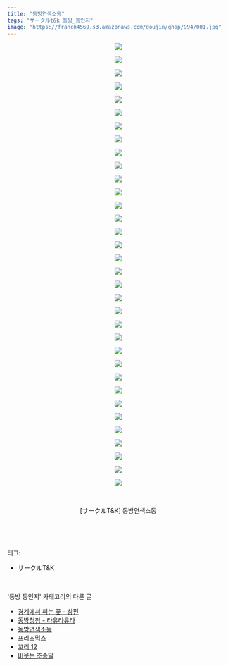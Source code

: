 ```yaml
---
title: "동방연색소동"
tags: "サークルt&k 동방_동인지"
image: "https://franch4569.s3.amazonaws.com/doujin/ghap/994/001.jpg"
---
```

<div class="article">
<p style="text-align: center; clear: none; float: none;"><img src="{{ site.imgserver2 }}/ghap/994/001.jpg"/></p>
<p style="text-align: center; clear: none; float: none;"><img src="{{ site.imgserver2 }}/ghap/994/002.jpg"/></p>
<p style="text-align: center; clear: none; float: none;"><img src="{{ site.imgserver2 }}/ghap/994/003.jpg"/></p>
<p style="text-align: center; clear: none; float: none;"><img src="{{ site.imgserver2 }}/ghap/994/004.jpg"/></p>
<p style="text-align: center; clear: none; float: none;"><img src="{{ site.imgserver2 }}/ghap/994/005.jpg"/></p>
<p style="text-align: center; clear: none; float: none;"><img src="{{ site.imgserver2 }}/ghap/994/006.jpg"/></p>
<p style="text-align: center; clear: none; float: none;"><img src="{{ site.imgserver2 }}/ghap/994/007.jpg"/></p>
<p style="text-align: center; clear: none; float: none;"><img src="{{ site.imgserver2 }}/ghap/994/008.jpg"/></p>
<p style="text-align: center; clear: none; float: none;"><img src="{{ site.imgserver2 }}/ghap/994/009.jpg"/></p>
<p style="text-align: center; clear: none; float: none;"><img src="{{ site.imgserver2 }}/ghap/994/010.jpg"/></p>
<p style="text-align: center; clear: none; float: none;"><img src="{{ site.imgserver2 }}/ghap/994/011.jpg"/></p>
<p style="text-align: center; clear: none; float: none;"><img src="{{ site.imgserver2 }}/ghap/994/012.jpg"/></p>
<p style="text-align: center; clear: none; float: none;"><img src="{{ site.imgserver2 }}/ghap/994/013.jpg"/></p>
<p style="text-align: center; clear: none; float: none;"><img src="{{ site.imgserver2 }}/ghap/994/014.jpg"/></p>
<p style="text-align: center; clear: none; float: none;"><img src="{{ site.imgserver2 }}/ghap/994/015.jpg"/></p>
<p style="text-align: center; clear: none; float: none;"><img src="{{ site.imgserver2 }}/ghap/994/016.jpg"/></p>
<p style="text-align: center; clear: none; float: none;"><img src="{{ site.imgserver2 }}/ghap/994/017.jpg"/></p>
<p style="text-align: center; clear: none; float: none;"><img src="{{ site.imgserver2 }}/ghap/994/018.jpg"/></p>
<p style="text-align: center; clear: none; float: none;"><img src="{{ site.imgserver2 }}/ghap/994/019.jpg"/></p>
<p style="text-align: center; clear: none; float: none;"><img src="{{ site.imgserver2 }}/ghap/994/020.jpg"/></p>
<p style="text-align: center; clear: none; float: none;"><img src="{{ site.imgserver2 }}/ghap/994/021.jpg"/></p>
<p style="text-align: center; clear: none; float: none;"><img src="{{ site.imgserver2 }}/ghap/994/022.jpg"/></p>
<p style="text-align: center; clear: none; float: none;"><img src="{{ site.imgserver2 }}/ghap/994/023.jpg"/></p>
<p style="text-align: center; clear: none; float: none;"><img src="{{ site.imgserver2 }}/ghap/994/024.jpg"/></p>
<p style="text-align: center; clear: none; float: none;"><img src="{{ site.imgserver2 }}/ghap/994/025.jpg"/></p>
<p style="text-align: center; clear: none; float: none;"><img src="{{ site.imgserver2 }}/ghap/994/026.jpg"/></p>
<p style="text-align: center; clear: none; float: none;"><img src="{{ site.imgserver2 }}/ghap/994/027.jpg"/></p>
<p style="text-align: center; clear: none; float: none;"><img src="{{ site.imgserver2 }}/ghap/994/028.jpg"/></p>
<p style="text-align: center; clear: none; float: none;"><img src="{{ site.imgserver2 }}/ghap/994/029.jpg"/></p>
<p style="text-align: center; clear: none; float: none;"><img src="{{ site.imgserver2 }}/ghap/994/030.jpg"/></p>
<p style="text-align: center; clear: none; float: none;"><img src="{{ site.imgserver2 }}/ghap/994/031.jpg"/></p>
<p style="text-align: center; clear: none; float: none;"><img src="{{ site.imgserver2 }}/ghap/994/032.jpg"/></p>
<p style="text-align: center; clear: none; float: none;"><img src="{{ site.imgserver2 }}/ghap/994/033.jpg"/></p>
<p style="text-align: center; clear: none; float: none;"><img src="{{ site.imgserver2 }}/ghap/994/034.jpg"/></p>
<p style="text-align: center; clear: none; float: none;"><br/></p>
<p style="text-align: center; clear: none; float: none;">[サークルT&amp;K] 동방연색소동</p>
<p><br/></p>
</div><br/>
<div class="tagTrail">
<p>태그: </p>
<ul>
<li>サークルT&amp;K</li>
</ul>
</div><br/>
<div class="another">
<p>'동방 동인지' 카테고리의 다른 글</p>
<ul>
<li><a href="/ghap_997">경계에서 피는 꽃 - 상편</a></li>
<li><a href="/ghap_995">동방청첩 - 타유라유라</a></li>
<li><a href="/ghap_994">동방연색소동</a></li>
<li><a href="/ghap_992">프리즈믹스</a></li>
<li><a href="/ghap_991">꼬리 12</a></li>
<li><a href="/ghap_990">비웃는 초승달</a></li>
</ul>
</div><br/>
<div class="cb_module cb_fluid">
<div class="cb_wrt cb_profile">
</div><!-- commentList close -->
</div><br/>
